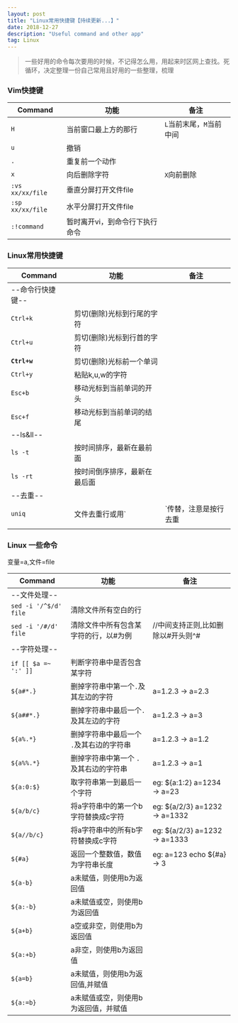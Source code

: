 ```yaml
---
layout: post
title: "Linux常用快捷键【持续更新...】"
date: 2018-12-27  
description: "Useful command and other app"
tag: Linux
---  
```


> 一些好用的命令每次要用的时候，不记得怎么用，用起来时区网上查找。死循环，决定整理一份自己常用且好用的一些整理，梳理

### Vim快捷键

| Command | 功能 | 备注 |  
| --- | --- | --- |  
|`H`|当前窗口最上方的那行|`L`当前末尾，`M`当前中间|  
|`u`|撤销||  
|`.`|重复前一个动作||  
|`x`|向后删除字符|`X`向前删除|  
|`:vs xx/xx/file`|垂直分屏打开文件file||  
|`:sp xx/xx/file`|水平分屏打开文件file||  
|`:!command`|暂时离开vi，到命令行下执行命令||  

### Linux常用快捷键

| Command | 功能 | 备注 |  
| --- | --- | --- |  
| --命令行快捷键--|  
|`Ctrl+k`|剪切(删除)光标到行尾的字符||  
|`Ctrl+u`|剪切(删除)光标到行首的字符||  
|**`Ctrl+w`**|剪切(删除)光标前一个单词||  
|`Ctrl+y`|粘贴k,u,w的字符||  
|`Esc+b`|移动光标到当前单词的开头||  
|`Esc+f`|移动光标到当前单词的结尾||  
| --ls&ll--|  
|`ls -t`|按时间排序，最新在最前面||  
|`ls -rt`|按时间倒序排序，最新在最后面||  
| --去重--|  
|`uniq`|文件去重行或用`|`传替，注意是按行去重|eg: `cat file|sort|uniq -c` |  
||||  

### Linux 一些命令

变量=a,文件=file  

| Command | 功能 | 备注 |  
| --- | --- | --- |  
| --文件处理--|  
|`sed -i '/^$/d' file`|清除文件所有空白的行||  
|`sed -i '/#/d'  file`|清除文件中所有包含某字符的行，以#为例|//中间支持正则,比如删除以#开头则^#| 
| --字符处理--|  
|`if [[ $a =~ ':' ]]` |判断字符串中是否包含某字符||  
|`${a#*.}`|删掉字符串中第一个`.`及其左边的字符|a=1.2.3 -> a=2.3|  
|`${a##*.}`|删掉字符串中最后一个`.`及其左边的字符|a=1.2.3 -> a=3|  
|`${a%.*}`|删掉字符串中最后一个 `.`及其右边的字符串|a=1.2.3 -> a=1.2|  
|`${a%%.*}`|删掉字符串中第一个 `.`及其右边的字符串|a=1.2.3 -> a=1|  
|`${a:0:$}`|取字符串第一到最后一个字符|eg: ${a:1:2} a=1234 -> a=23|  
|`${a/b/c}`|将a字符串中的第一个b字符替换成c字符|eg: ${a/2/3} a=1232 -> a=1332|  
|`${a//b/c}`|将a字符串中的所有b字符替换成c字符|eg: ${a/2/3} a=1232 -> a=1333|  
|`${#a}`|返回一个整数值，数值为字符串长度|eg: a=123 echo ${#a} -> 3|  
|`${a-b}`|a未赋值，则使用b为返回值||  
|`${a:-b}`|a未赋值或空，则使用b为返回值||  
|`${a+b}`|a空或非空，则使用b为返回值||  
|`${a:+b}`|a非空，则使用b为返回值||  
|`${a=b}`|a未赋值，则使用b为返回值,并赋值||  
|`${a:=b}`|a未赋值或空，则使用b为返回值，并赋值||  
